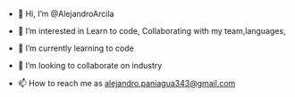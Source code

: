 - 👋 Hi, I’m @AlejandroArcila

- 👀 I’m interested in Learn to code, Collaborating with my team,languages, 

- 🌱 I’m currently learning to code

- 💞️ I’m looking to collaborate on industry

- 📫 How to reach me as alejandro.paniagua343@gmail.com

<!---
AlejandroArcila/AlejandroArcila is a ✨ special ✨ repository because its `README.md` (this file) appears on your GitHub profile.
You can click the Preview link to take a look at your changes.
--->
